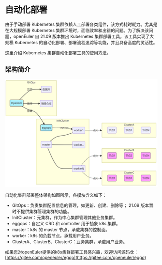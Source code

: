 # 自动化部署

由于手动部署 Kubernetes 集群依赖人工部署各类组件，该方式耗时耗力。尤其是在大规模部署 Kubernetes  集群环境时，面临效率和出错的问题。为了解决该问题，openEuler 自 21.09 版本推出 Kubernetes 集群部署工具，该工具实现了大规模 Kubernetes 的自动化部署、部署流程追踪等功能，并且具备高度的灵活性。

这里介绍 Kubernetes 集群自动化部署工具的使用方法。

## 架构简介



![](./figures/arch.png)

自动化集群部署整体架构如图所示，各模块含义如下：

- GitOps：负责集群配置信息的管理，如更新、创建、删除等； 21.09 版本暂时不提供集群管理集群的功能。
- InitCluster：元集群，作为中心集群管理其他业务集群。
- eggops：自定义 CRD 和 controller 用于抽象 k8s 集群。
- master：k8s 的 master 节点，承载集群的控制面。
- worker：k8s 的负载节点，承载用户业务。
- ClusterA、ClusterB、ClusterC：业务集群，承载用户业务。

如果您对openEuler提供的k8s集群部署工具感兴趣，欢迎访问源码仓：[https://gitee.com/openeuler/eggo](https://gitee.com/openeuler/eggo)